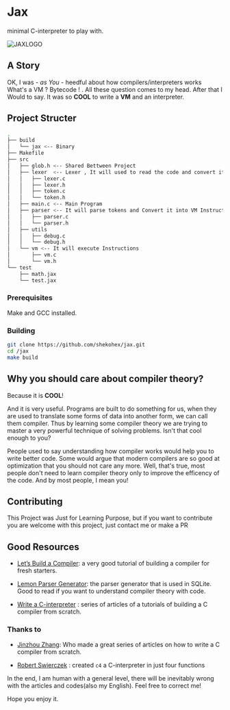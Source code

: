 # Jax

minimal C-interpreter to play with.

![JAXLOGO](https://i.imgur.com/aMvkxnX.png "JAX Logo")

## A Story

OK, I was - *as You* - heedful about how compilers/interpreters works
What's a VM ? Bytecode ! .
All these question comes to my head.
After that I Would to say. It was so **COOL** to write a **VM** and an interpreter.

## Project Structer

```bash
.
├── build
│   └── jax <-- Binary
├── Makefile
├── src
│   ├── glob.h <-- Shared Bettween Project
│   ├── lexer  <-- Lexer , It will used to read the code and convert it to tokens
│   │   ├── lexer.c
│   │   ├── lexer.h
│   │   ├── token.c
│   │   └── token.h
│   ├── main.c <-- Main Program
│   ├── parser <-- It will parse tokens and Convert it into VM Instructions
│   │   ├── parser.c
│   │   └── parser.h
│   ├── utils
│   │   ├── debug.c
│   │   └── debug.h
│   └── vm <-- It will execute Instructions
│       ├── vm.c
│       └── vm.h
└── test
    ├── math.jax
    └── test.jax

```

### Prerequisites

Make and GCC installed.

### Building

```bash
git clone https://github.com/shekohex/jax.git
cd /jax
make build
```

## Why you should care about compiler theory?

Because it is **COOL**!

And it is very useful. Programs are built to do something for us, when they are used to translate some forms of data into another form, we can call them compiler. Thus by learning some compiler theory we are trying to master a very powerful technique of solving problems. Isn't that cool enough to you?

People used to say understanding how compiler works would help you to write better code. Some would argue that modern compilers are so good at optimization that you should not care any more. Well, that's true, most people don't need to learn compiler theory only to improve the efficency of the code. And by most people, I mean you!

## Contributing

This Project was Just for Learning Purpose, but if you want to contribute
you are welcome with this project, just contact me or make a PR

## Good Resources

* [Let’s Build a Compiler](http://compilers.iecc.com/crenshaw/): a very good
    tutorial of building a compiler for fresh starters.

* [Lemon Parser Generator](http://www.hwaci.com/sw/lemon/): the parser
    generator that is used in SQLite. Good to read if you want to understand
    compiler theory with code.

* [Write a C-interpreter](https://github.com/lotabout/write-a-C-interpreter/tree/master/tutorial/en) :  series of articles of a tutorials of building a C compiler from scratch.

### Thanks to

*  [Jinzhou Zhang](https://github.com/lotabout): Who made a great series of articles on how to write a C compiler from scratch.

*   [Robert Swierczek](https://github.com/rswier) : created `c4` a C-interpreter in just four functions

In the end, I am human with a general level, there will be inevitably wrong
with the articles and codes(also my English). Feel free to correct me!

Hope you enjoy it.